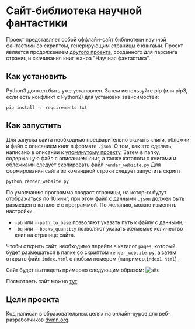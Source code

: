 # Сайт-библиотека научной фантастики
 
Проект представляет собой оффлайн-сайт библиотеки научной фантастики со скриптом, генерирующим страницы с книгами.
Проект является продолжением [другого проекта](https://github.com/svgen83/book_parser), созданного для парсинга страниц и скачивания книг жанра "Научная фантастика".

## Как установить

Python3 должен быть уже установлен.
Затем используйте pip (или pip3, если есть конфликт с Python2) для установки зависимостей:
```
pip install -r requirements.txt
```

## Как запустить
Для запуска сайта необходимо предварительно скачать книги, обложки и файл с описанием книг в формате `.json`.
О том, как это сделать, написано в описании к [упомянутому проекту](https://github.com/svgen83/book_parser).
Затем в папку, содержащую файл с описанием книг, а также каталоги с книгами и обложками следует скопировать файл `render_website.py`
Для формирования сайта из командной строки следует запустить скрипт
```
python render_website.py
```
По умолчанию программа создаст страницы, на которых будут отображаться по 10 книг, при этом файл с данными `.json` должен быть размещен в каталоге с программой.
По желанию, можно изменить настройки.
+ `-pb` или `--path_to_base` позволяют указать путь к файлу с данными;
+ `-bq` или `--books_quantity` позволяют указать желаемое количество книг на странице сайта.

Чтобы открыть сайт, необходимо перейти в каталог `pages`, который будет размещаться в папке со скриптом `render_website.py`,
а затем открыть  файл `index.html` с любым номером (например,`index1.html`) .

Сайт будет выглядеть примерно следующим образом:
![site](https://user-images.githubusercontent.com/61458549/209626259-50f36814-b698-49de-9926-af3b2c8c7b48.jpg)

Посмотреть сайт можно [тут](https://svgen83.github.io/sci-fi_library/pages/index1.html)

## Цели проекта

Код написан в образовательных целях на онлайн-курсе для веб-разработчиков [dvmn.org](https://dvmn.org/).
